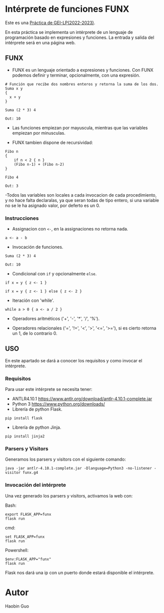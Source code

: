 # Intérprete de funciones FUNX

Este es una [Práctica de GEI-LP(2022-2023)](https://github.com/gebakx/lp-funcions).

En esta práctica se implementa un intérprete de un lenguaje de programación basado en expresiones y funciones.
La entrada y salida del intérprete será en una página web.

## FUNX

- FUNX es un lenguaje orientado a expresiones y funciones. Con FUNX podemos definir y terminar, opcionalmente, con una expresión.
```
# Función que recibe dos nombres enteros y retorna la suma de los dos.
Suma x y
{
  x + y
}

Suma (2 * 3) 4 
```

```
Out: 10 
```

- Las funciones empiezan por mayuscula, mientras que las variables empiezan por minusculas.


- FUNX tambien dispone de recursividad:
```
Fibo n
{
    if n < 2 { n }
    (Fibo n-1) + (Fibo n-2)
}

Fibo 4
```

```
Out: 3
```

-Todos las variables son locales a cada invocacion de cada procedimiento, y no hace falta declaralas, ya que seran todas de tipo entero, si una variable no se le ha asignado valor, por deferto es un 0.


### Instrucciones
- Assignacion con `<-`, en la assignaciones no retorna nada.
```
a <- a - b
```
- Invocación de funciones.
```
Suma (2 * 3) 4 
```
```
Out: 10 
```
- Condicional con `if` y opcionalmente `else`.
```
if x = y { z <- 1 }
```
```
if x = y { z <- 1 } else { z <- 2 }
```

- Iteración con 'while'.
```
while a > 0 { a <- a / 2 }
```

- Operadores aritméticos ('+', '-', '*', '/', '%').

- Operadores relacionales ('=', '!=', '<', '&gt;', '<=', '&gt;='), si es cierto retorna un 1, de lo contrario 0.


## USO

En este apartado se dará a conocer los requisitos y como invocar el intérprete.

### Requisitos

Para usar este intérprete se necesita tener:
- ANTLR4.10.1 https://www.antlr.org/download/antlr-4.10.1-complete.jar
- Python 3 https://www.python.org/downloads/
- Librería de python Flask.
```
pip install flask
```
- Librería de python Jinja.
```
pip install jinja2
```

### Parsers y Visitors

Generamos los parsers y visitors con el siguiente comando:
```
java -jar antlr-4.10.1-complete.jar -Dlanguage=Python3 -no-listener -visitor funx.g4
```

### Invocación del intérprete

Una vez generado los parsers y visitors, activamos la web con:

Bash:
```
export FLASK_APP=funx
flask run
```
cmd:
```
set FLASK_APP=funx
flask run
```
Powershell:
```
$env:FLASK_APP="funx"
flask run
```

Flask nos dará una ip con un puerto donde estará disponible el intérprete.

# Autor
Haobin Guo
